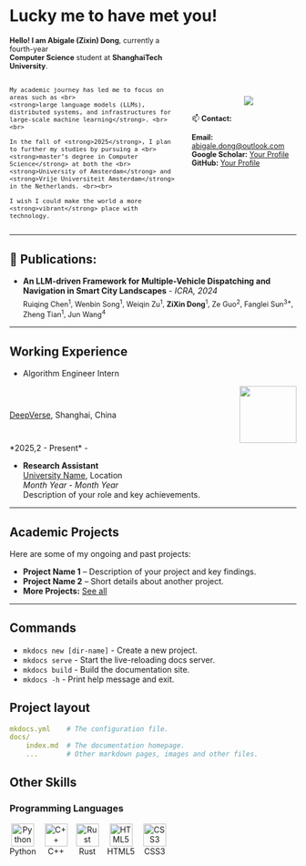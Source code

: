 # Lucky me to have met you!

<div style="display: flex; align-items: center; gap: 20px;">

<!-- 左侧：个人介绍 -->
<div style="flex: 2; min-width: 300px; font-size: 0.9em;">
    <strong>Hello! I am Abigale (Zixin) Dong</strong>, currently a fourth-year <br>
    <strong>Computer Science</strong> student at <strong>ShanghaiTech University</strong>. <br><br>
    
    My academic journey has led me to focus on areas such as <br>
    <strong>large language models (LLMs), distributed systems, and infrastructures for large-scale machine learning</strong>. <br><br>

    In the fall of <strong>2025</strong>, I plan to further my studies by pursuing a <br>
    <strong>master’s degree in Computer Science</strong> at both the <br>
    <strong>University of Amsterdam</strong> and <strong>Vrije Universiteit Amsterdam</strong> in the Netherlands. <br><br>

    I wish I could make the world a more <strong>vibrant</strong> place with technology.
</div>

<!-- 右侧：照片占位 -->
<div style="flex: 1; text-align: center; min-width: 200px;">

<a href="https://sm.ms/image/J1MWAclgX3u6fqQ" target="_blank"><img src="https://s2.loli.net/2025/03/26/J1MWAclgX3u6fqQ.jpg" style="max-width: 100%; height: auto;"></a>


<div style="margin-top: 15px; text-align: left; font-size: 0.9em;">
  <p>📫 <strong>Contact:</strong></p>
  <ul style="list-style: none; padding: 0;">
    <li><strong>Email:</strong> <a href="mailto:abigale.dong@outlook.com">abigale.dong@outlook.com</a></li>
    <li><strong>Google Scholar:</strong> <a href="#" target="_blank">Your Profile</a></li>
    <li><strong>GitHub:</strong> <a href="#" target="_blank">Your Profile</a></li>
  </ul>
</div>

</div>

</div>

---


<div style="margin-top: 20px;">

<h2>📄 <strong>Publications:</strong></h2>

<ul>
  <li>
    <a href="#" style="text-decoration: none; font-weight: bold;">An LLM-driven Framework for Multiple-Vehicle Dispatching and Navigation in Smart City Landscapes</a> 
    <span style="font-style: italic;">- ICRA, 2024</span>
    <div style="margin-top: 5px; font-size: 0.9em;">
      Ruiqing Chen<sup>1</sup>, Wenbin Song<sup>1</sup>, Weiqin Zu<sup>1</sup>, <strong>ZiXin Dong</strong><sup>1</sup>, Ze Guo<sup>2</sup>, Fanglei Sun<sup>3*</sup>, Zheng Tian<sup>1</sup>, Jun Wang<sup>4</sup>
    </div>
  </li>
</ul>

</div>
<!-- - [Paper 2 Title](#) - *Conference/Journal Name, Year*   -->
<!-- - [More Publications](#)   -->

---


## Working Experience
- Algorithm Engineer Intern
<div style="display: flex; justify-content: space-between; align-items: center;">
  <span style="text-align: left;"><a href="https://www.deepverse.tech/" target="_blank">DeepVerse</a>, Shanghai, China</span>
  <span> <a href="https://sm.ms/image/IOoFc2AQUGPl4XJ" target="_blank"><img src="https://s2.loli.net/2025/03/31/IOoFc2AQUGPl4XJ.png" width="100" height="100" style="vertical-align: middle;"></a> </span>
</div>
  *2025,2 - Present*  
- 

- **Research Assistant**  
  [University Name](#), Location  
  *Month Year - Month Year*  
  Description of your role and key achievements.

---

## Academic Projects

Here are some of my ongoing and past projects:

- **Project Name 1** – Description of your project and key findings.  
- **Project Name 2** – Short details about another project.  
- **More Projects:** [See all](#)  

---

## Commands

* `mkdocs new [dir-name]` - Create a new project.
* `mkdocs serve` - Start the live-reloading docs server.
* `mkdocs build` - Build the documentation site.
* `mkdocs -h` - Print help message and exit.

## Project layout

```yaml
mkdocs.yml    # The configuration file.
docs/
    index.md  # The documentation homepage.
    ...       # Other markdown pages, images and other files.
```

## Other Skills
### Programming Languages

<div style="display: flex; flex-wrap: wrap; gap: 15px;">

<div style="text-align: center;">
<img src="https://cdn.jsdelivr.net/gh/devicons/devicon/icons/python/python-original.svg" alt="Python" width="40" height="40"/>
<br>Python
</div>

<div style="text-align: center;">
<img src="https://cdn.jsdelivr.net/gh/devicons/devicon/icons/cplusplus/cplusplus-original.svg" alt="C++" width="40" height="40"/>
<br>C++
</div>



<div style="text-align: center;">
<img src="https://cdn.jsdelivr.net/gh/devicons/devicon/icons/rust/rust-plain.svg" alt="Rust" width="40" height="40"/>
<br>Rust
</div>

<div style="text-align: center;">
<img src="https://cdn.jsdelivr.net/gh/devicons/devicon/icons/html5/html5-original.svg" alt="HTML5" width="40" height="40"/>
<br>HTML5
</div>

<div style="text-align: center;">
<img src="https://cdn.jsdelivr.net/gh/devicons/devicon/icons/css3/css3-original.svg" alt="CSS3" width="40" height="40"/>
<br>CSS3
</div>
